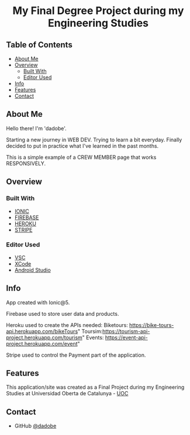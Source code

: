 <!-- Please update value in the {}  -->

<h1 align="center">My Final Degree Project during my Engineering Studies</h1>

<div align="center">
</div>

<!-- TABLE OF CONTENTS -->

## Table of Contents

- [About Me](#about-me)
- [Overview](#overview)
  - [Built With](#built-with)
  - [Editor Used](#editor-used)
- [Info](#info)
- [Features](#features)
- [Contact](#contact)

<!-- ABOUT ME -->

## About Me

Hello there! I'm 'dadobe'.

Starting a new journey in WEB DEV. Trying to learn a bit everyday. Finally decided to put in practice what I've learned in the past months.

This is a simple example of a CREW MEMBER page that works RESPONSIVELY.

<!-- OVERVIEW -->

## Overview


### Built With

<!-- This section should list any major frameworks that you built your project using. Here are a few examples.-->

- [IONIC](https://ionicframework.com/)
- [FIREBASE](https://developer.mozilla.org/es/docs/Web/CSS)
- [HEROKU](https://dashboard.heroku.com/login)
- [STRIPE](https://stripe.com/es)

### Editor Used

- [VSC](https://code.visualstudio.com/)
- [XCode](https://en.wikipedia.org/wiki/Xcode)
- [Android Studio](https://developer.android.com/studio)

## Info

App created with Ionic@5.

Firebase used to store user data and products.

Heroku used to create the APIs needed:
    Biketours: https://bike-tours-api.herokuapp.com/bikeTours"
    Toursim:https://tourism-api-project.herokuapp.com/tourism"
    Events: https://event-api-project.herokuapp.com/event"
    
Stripe used to control the Payment part of the application.


## Features

<!-- List the features of your application or follow the template. Don't share the figma file here :) -->

This application/site was created as a Final Project during my Engineering Studies at Universidad Oberta de Catalunya - [UOC](https://studies.uoc.edu/en/study-at-the-uoc)

## Contact

- GitHub [@dadobe](https://github.com/dadobe)
